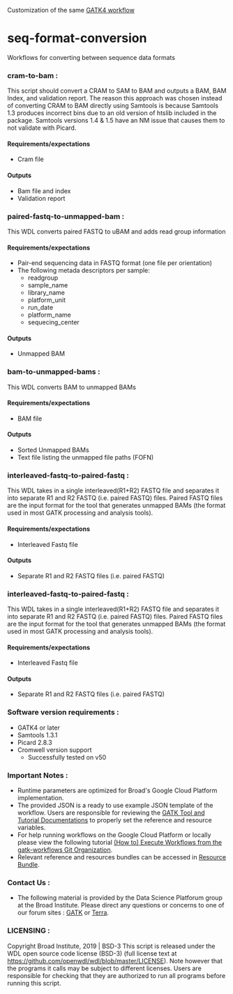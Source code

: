 Customization of the same [GATK4 workflow](https://github.com/gatk-workflows/seq-format-conversion)

# seq-format-conversion
Workflows for converting between sequence data formats

### cram-to-bam :
This script should convert a CRAM to SAM to BAM and outputs a BAM, BAM Index, 
and validation report.
The reason this approach was chosen instead of converting CRAM to BAM directly 
using Samtools is because Samtools 1.3 produces incorrect bins due to an old version of htslib 
included in the package. Samtools versions 1.4 & 1.5 have an NM issue that 
causes them to not validate with Picard. 

#### Requirements/expectations
- Cram file 

#### Outputs 
- Bam file and index
- Validation report

### paired-fastq-to-unmapped-bam :
This WDL converts paired FASTQ to uBAM and adds read group information 

#### Requirements/expectations 
- Pair-end sequencing data in FASTQ format (one file per orientation)
- The following metada descriptors per sample: 
  - readgroup   
  - sample_name
  - library_name
  - platform_unit
  - run_date
  - platform_name
  - sequecing_center
  
#### Outputs 
- Unmapped BAM 

### bam-to-unmapped-bams :
This WDL converts BAM  to unmapped BAMs

#### Requirements/expectations 
- BAM file

#### Outputs 
- Sorted Unmapped BAMs
- Text file listing the unmapped file paths (FOFN)

### interleaved-fastq-to-paired-fastq :
This WDL takes in a single interleaved(R1+R2) FASTQ file and separates it into 
separate R1 and R2 FASTQ (i.e. paired FASTQ) files. Paired FASTQ files are the input 
format for the tool that generates unmapped BAMs (the format used in most 
GATK processing and analysis tools).

#### Requirements/expectations 
- Interleaved Fastq file

#### Outputs 
- Separate R1 and R2 FASTQ files (i.e. paired FASTQ)

### interleaved-fastq-to-paired-fastq :
This WDL takes in a single interleaved(R1+R2) FASTQ file and separates it into separate R1 and R2 FASTQ (i.e. paired FASTQ) files. Paired FASTQ files are the input format for the tool that generates unmapped BAMs (the format used in most GATK processing and analysis tools).

#### Requirements/expectations 
- Interleaved Fastq file

#### Outputs 
- Separate R1 and R2 FASTQ files (i.e. paired FASTQ)

### Software version requirements :
- GATK4 or later
- Samtools 1.3.1
- Picard 2.8.3
- Cromwell version support 
  - Successfully tested on v50

### Important Notes :
- Runtime parameters are optimized for Broad's Google Cloud Platform implementation.
- The provided JSON is a ready to use example JSON template of the workflow. Users are responsible for reviewing the [GATK Tool and Tutorial Documentations](https://gatk.broadinstitute.org/hc/en-us/categories/360002310591) to properly set the reference and resource variables. 
- For help running workflows on the Google Cloud Platform or locally please
view the following tutorial [(How to) Execute Workflows from the gatk-workflows Git Organization](https://gatk.broadinstitute.org/hc/en-us/articles/360035530952).
- Relevant reference and resources bundles can be accessed in [Resource Bundle](https://gatk.broadinstitute.org/hc/en-us/articles/360035890811).

### Contact Us :
- The following material is provided by the Data Science Platforum group at the Broad Institute. Please direct any questions or concerns to one of our forum sites : [GATK](https://gatk.broadinstitute.org/hc/en-us/community/topics) or [Terra](https://support.terra.bio/hc/en-us/community/topics/360000500432).

### LICENSING :
Copyright Broad Institute, 2019 | BSD-3
This script is released under the WDL open source code license (BSD-3) (full license text at https://github.com/openwdl/wdl/blob/master/LICENSE). Note however that the programs it calls may be subject to different licenses. Users are responsible for checking that they are authorized to run all programs before running this script.
